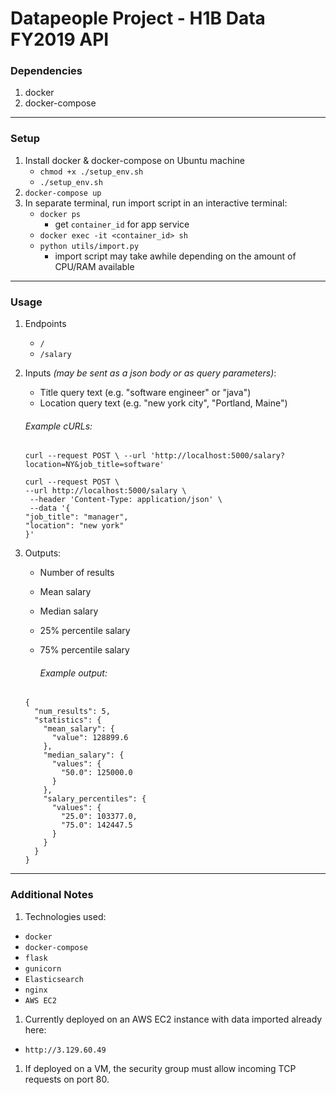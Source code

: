 # Datapeople Project - H1B Data FY2019 API

### Dependencies
1. docker
1. docker-compose
___
### Setup
1. Install docker & docker-compose on Ubuntu machine
    - `chmod +x ./setup_env.sh`
    - `./setup_env.sh`
1. `docker-compose up`
1. In separate terminal, run import script in an interactive terminal:
    - `docker ps`
      - get `container_id` for app service
    - `docker exec -it <container_id> sh`
    - `python utils/import.py`
      - import script may take awhile depending on the amount of CPU/RAM available
___
### Usage
1.  Endpoints
    - `/`
    - `/salary`
    
1.  Inputs *(may be sent as a json body or as query parameters)*:

    - Title query text (e.g. "software engineer" or "java")
    - Location query text (e.g. "new york city", "Portland, Maine")
    
    ###### Example cURLs:
    ```
    curl --request POST \ --url 'http://localhost:5000/salary?location=NY&job_title=software'
    ```
    ```
    curl --request POST \
    --url http://localhost:5000/salary \
     --header 'Content-Type: application/json' \
     --data '{
    "job_title": "manager",
    "location": "new york"
    }'
    ```

1.  Outputs:
    -   Number of results
    -   Mean salary
    -   Median salary
    -   25% percentile salary
    -   75% percentile salary

        ###### Example output:
    ```
    {
      "num_results": 5,
      "statistics": {
        "mean_salary": {
          "value": 128899.6
        },
        "median_salary": {
          "values": {
            "50.0": 125000.0
          }
        },
        "salary_percentiles": {
          "values": {
            "25.0": 103377.0,
            "75.0": 142447.5
          }
        }
      }
    }
    ```
___
### Additional Notes
1. Technologies used:
  - `docker`
  - `docker-compose`
  - `flask`
  - `gunicorn`
  - `Elasticsearch`
  - `nginx`
  - `AWS EC2`
1. Currently deployed on an AWS EC2 instance with data imported already here: 
  - `http://3.129.60.49`
1. If deployed on a VM, the security group must allow incoming TCP requests on port 80.
